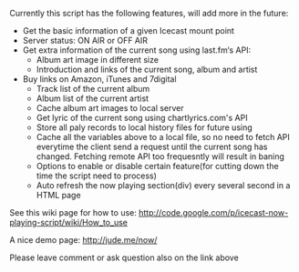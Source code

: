 Currently this script has the following features, will add more in the future:

  * Get the basic information of a given Icecast mount point
  * Server status: ON AIR or OFF AIR
  * Get extra information of the current song using last.fm‘s API:
    * Album art image in different size
    * Introduction and links of the current song, album and artist
  * Buy links on Amazon, iTunes and 7digital
    * Track list of the current album
    * Album list of the current artist
    * Cache album art images to local server
    * Get lyric of the current song using chartlyrics.com's API
    * Store all paly records to local history files for future using
    * Cache all the variables above to a local file, so no need to fetch API everytime the client send a request until the current song has changed. Fetching remote API too frequesntly will result in baning
    * Options to enable or disable certain feature(for cutting down the time the script need to process)
    * Auto refresh the now playing section(div) every several second in a HTML page

See this wiki page for how to use: http://code.google.com/p/icecast-now-playing-script/wiki/How_to_use

A nice demo page: http://jude.me/now/

Please leave comment or ask question also on the link above

